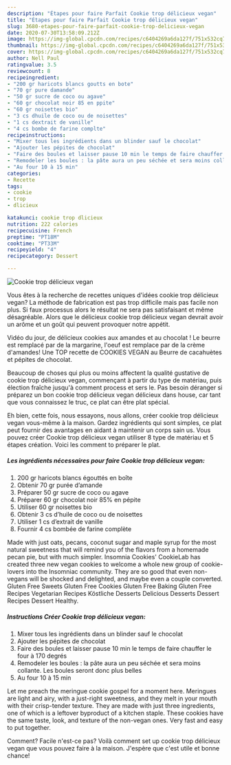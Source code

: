 ```yaml
---
description: "Étapes pour faire Parfait Cookie trop délicieux vegan"
title: "Étapes pour faire Parfait Cookie trop délicieux vegan"
slug: 3680-etapes-pour-faire-parfait-cookie-trop-delicieux-vegan
date: 2020-07-30T13:58:09.212Z
image: https://img-global.cpcdn.com/recipes/c6404269a6da127f/751x532cq70/cookie-trop-delicieux-vegan-photo-principale-de-la-recette.jpg
thumbnail: https://img-global.cpcdn.com/recipes/c6404269a6da127f/751x532cq70/cookie-trop-delicieux-vegan-photo-principale-de-la-recette.jpg
cover: https://img-global.cpcdn.com/recipes/c6404269a6da127f/751x532cq70/cookie-trop-delicieux-vegan-photo-principale-de-la-recette.jpg
author: Nell Paul
ratingvalue: 3.5
reviewcount: 8
recipeingredient:
- "200 gr haricots blancs goutts en bote"
- "70 gr pure damande"
- "50 gr sucre de coco ou agave"
- "60 gr chocolat noir 85 en ppite"
- "60 gr noisettes bio"
- "3 cs dhuile de coco ou de noisettes"
- "1 cs dextrait de vanille"
- "4 cs bombe de farine complte"
recipeinstructions:
- "Mixer tous les ingrédients dans un blinder sauf le chocolat"
- "Ajouter les pépites de chocolat"
- "Faire des boules et laisser pause 10 min le temps de faire chauffer le four à 170 degrés"
- "Remodeler les boules : la pâte aura un peu séchée et sera moins collante. Les boules seront donc plus belles"
- "Au four 10 à 15 min"
categories:
- Recette
tags:
- cookie
- trop
- dlicieux

katakunci: cookie trop dlicieux 
nutrition: 222 calories
recipecuisine: French
preptime: "PT18M"
cooktime: "PT33M"
recipeyield: "4"
recipecategory: Dessert

---
```



![Cookie trop délicieux vegan](https://img-global.cpcdn.com/recipes/c6404269a6da127f/751x532cq70/cookie-trop-delicieux-vegan-photo-principale-de-la-recette.jpg)

Vous êtes à la recherche de recettes uniques d'idées cookie trop délicieux vegan? La méthode de fabrication est pas trop difficile mais pas facile non plus. Si faux processus alors le résultat ne sera pas satisfaisant et même désagréable. Alors que le délicieux cookie trop délicieux vegan devrait avoir un arôme et un goût qui peuvent provoquer notre appétit.

Vidéo du jour, de délicieux cookies aux amandes et au chocolat ! Le beurre est remplacé par de la margarine, l&#39;oeuf est remplace par de la crème d&#39;amandes! Une TOP recette de COOKIES VEGAN au Beurre de cacahuètes et pépites de chocolat.

Beaucoup de choses qui plus ou moins affectent la qualité gustative de cookie trop délicieux vegan, commençant à partir du type de matériau, puis élection fraîche jusqu'à comment process et sers le. Pas besoin déranger si préparez un bon cookie trop délicieux vegan délicieux dans house, car tant que vous connaissez le truc, ce plat can être plat spécial.


Eh bien, cette fois, nous essayons, nous allons, créer cookie trop délicieux vegan vous-même à la maison. Gardez ingrédients qui sont simples, ce plat peut fournir des avantages en aidant à maintenir un corps sain us. Vous pouvez créer Cookie trop délicieux vegan utiliser 8 type de matériau et 5 étapes création. Voici les comment to préparer le plat.

<!--inarticleads1-->

##### Les ingrédients nécessaires pour faire Cookie trop délicieux vegan:

1.  200 gr haricots blancs égouttés en boîte
1. Obtenir 70 gr purée d’amande
1. Préparer 50 gr sucre de coco ou agave
1. Préparer 60 gr chocolat noir 85% en pépite
1. Utiliser 60 gr noisettes bio
1. Obtenir 3 cs d’huile de coco ou de noisettes
1. Utiliser 1 cs d’extrait de vanille
1. Fournir 4 cs bombée de farine complète


Made with just oats, pecans, coconut sugar and maple syrup for the most natural sweetness that will remind you of the flavors from a homemade pecan pie, but with much simpler. Insomnia Cookies&#39; CookieLab has created three new vegan cookies to welcome a whole new group of cookie-lovers into the Insomniac community. They are so good that even non-vegans will be shocked and delighted, and maybe even a couple converted. Gluten Free Sweets Gluten Free Cookies Gluten Free Baking Gluten Free Recipes Vegetarian Recipes Köstliche Desserts Delicious Desserts Dessert Recipes Dessert Healthy. 

<!--inarticleads2-->

##### Instructions Créer Cookie trop délicieux vegan:

1. Mixer tous les ingrédients dans un blinder sauf le chocolat
1. Ajouter les pépites de chocolat
1. Faire des boules et laisser pause 10 min le temps de faire chauffer le four à 170 degrés
1. Remodeler les boules : la pâte aura un peu séchée et sera moins collante. Les boules seront donc plus belles
1. Au four 10 à 15 min


Let me preach the meringue cookie gospel for a moment here. Meringues are light and airy, with a just-right sweetness, and they melt in your mouth with their crisp-tender texture. They are made with just three ingredients, one of which is a leftover byproduct of a kitchen staple. These cookies have the same taste, look, and texture of the non-vegan ones. Very fast and easy to put together. 


Comment? Facile n'est-ce pas? Voilà comment set up cookie trop délicieux vegan que vous pouvez faire à la maison. J'espère que c'est utile et bonne chance!
